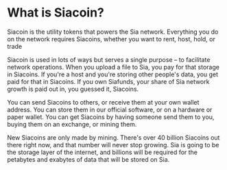 # What is Siacoin?

Siacoin is the utility tokens that powers the Sia network. Everything you do on the network requires Siacoins, whether you want to rent, host, hold, or trade

Siacoin is used in lots of ways but serves a single purpose – to facilitate network operations. When you upload a file to Sia, you pay for that storage in Siacoins. If you're a host and you're storing other people's data, you get paid for that in Siacoins. If you own Siafunds, your share of Sia network growth is paid out in, you guessed it, Siacoins.

You can send Siacoins to others, or receive them at your own wallet address. You can store them in our official software, or on a hardware or paper wallet. You can get Siacoins by having someone send them to you, buying them on an exchange, or mining them.

New Siacoins are only made by mining. There's over 40 billion Siacoins out there right now, and that number will never stop growing. Sia is going to be the storage layer of the internet, and billions will be required for the petabytes and exabytes of data that will be stored on Sia.

